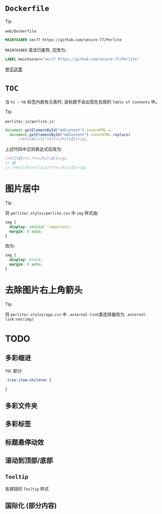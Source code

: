 # `Dockerfile`

> [!tip]
> `web/Dockerfile`:
> ```dockerfile
> MAINTAINER sec77 https://github.com/secure-77/Perlite
> ```
> 
> `MAINTAINER` 语法已废弃, 应改为:
> 
> ```dockerfile
> LABEL maintainer="sec77 https://github.com/secure-77/Perlite"
> ```
> [参见这里](https://github.com/apache/couchdb-docker/issues/126)

# `TOC`

当 `h1 ~ h6` 标签内嵌有元素时, 该标题不会出现在右侧的 `Table of Contents` 中。

> [!tip]
> `perlite/.js/perlite.js`:
> ```js
> document.getElementById("mdContent").innerHTML =
> 	document.getElementById("mdContent").innerHTML.replace(
> 		/<h([\d])>([^<]+)<\/h([\d])>/gi,
> ```
> 
> 上述代码中正则表达式应改为:
> 
> ```js
> /<h([\d])>(.*)<\/h([\d])>/gi
> // 或
> // /<h([\d])>([\s\S]*?)<\/h([\d])>/gi
> ```

# 图片居中

> [!tip]
> 将 `perlite/.styles/perlite.css` 中 `img` 样式由:
> 
> ```css
> img {
>   display: initial !important;
>   margin: 0 auto;
> }
> ```
> 
> 改为:
> 
> ```css
> img {
>   display: block;
>   margin: 0 auto;
> }
> ```

# 去除图片右上角箭头

> [!tip]
> 将 `perlite/.styles/app.css` 中 `.external-link`类选择器改为 `.external-link:not(img)`

# TODO

## 多彩缩进

`TOC` 部分:

```css
.tree-item-children {
	
}
```

## 多彩文件夹

## 多彩标签

## 标题悬停动效

## 滚动到顶部/底部

## `Tooltip`

各按钮的 `Tooltip` 样式

## 国际化 (部分内容)